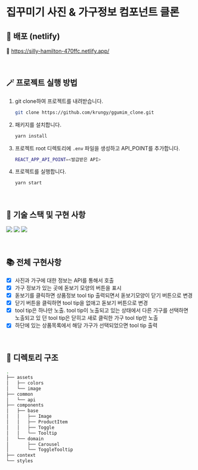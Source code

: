 <h1>집꾸미기 사진 & 가구정보 컴포넌트 클론</h1>

## 🚀 배포 (netlify)
🔗 https://silly-hamilton-470ffc.netlify.app/

<br>

## 🪄 프로젝트 실행 방법
1. git clone하여 프로젝트를 내려받습니다.
    ```bash
    git clone https://github.com/krungy/ggumim_clone.git
    ```
2. 패키지를 설치합니다.
    ```bash
    yarn install
    ```
3. 프로젝트 root 디렉토리에 `.env` 파일을 생성하고 API_POINT를 추가합니다.
    ```bash
    REACT_APP_API_POINT=<발급받은 API>
    ```
4. 프로젝트를 실행합니다.
    ```bash
    yarn start
    ```

<br>

## 🧰 기술 스택 및 구현 사항
![](https://img.shields.io/badge/JavaScript-323330?style=for-the-badge&logo=javascript&logoColor=F7DF1E) ![](https://img.shields.io/badge/React-20232A?style=for-the-badge&logo=react&logoColor=61DAFB) ![](https://img.shields.io/badge/emotion-DB7093?style=for-the-badge&logo=styled-components&logoColor=white) 

<br>

## 📚 전체 구현사항
- [x] 사진과 가구에 대한 정보는 API를 통해서 호출
- [x] 가구 정보가 있는 곳에 돋보기 모양의 버튼을 표시
- [x] 돋보기를 클릭하면 상품정보 tool tip 출력되면서 돋보기모양이 닫기 버튼으로 변경
- [x] 닫기 버튼을 클릭하면 tool tip을 없애고 돋보기 버튼으로 변경
- [x] tool tip은 하나만 노출. tool tip이 노출되고 있는 상태에서 다른 가구를 선택하면 노출되고 있 던 tool tip은 닫히고 새로 클릭한 가구 tool tip만 노출
- [x] 하단에 있는 상품목록에서 해당 가구가 선택되었으면 tool tip 출력

<br>

## 📂 디렉토리 구조

```bash
.
├── assets
│   ├── colors
│   └── image
├── common
│   └── api
├── components
│   ├── base
│   │   ├── Image
│   │   ├── ProductItem
│   │   ├── Toggle
│   │   └── Tooltip
│   └── domain
│       ├── Carousel
│       └── ToggleTooltip
├── context
└── styles
```
